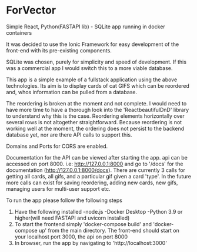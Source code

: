 # ForVector
Simple React, Python(FASTAPI lib) - SQLite app running in docker containers

It was decided to use the Ionic Framework for easy development of the front-end with its pre-existing components.

SQLite was chosen, purely for simplicity and speed of development. If this was a commercial app I would switch this to a more viable database. 

This app is a simple example of a fullstack application using the above technologies. Its aim is to display cards of cat GIFS which can be reordered and, whos information can be pulled from a database.

The reordering is broken at the moment and not complete. I would need to have more time to have a thorough look into the 'ReactbeautifulDnD' library to understand why this is the case. Reordering elements horizontally over several rows is not altogether straightforward. Because reordering is not working well at the moment, the ordering does not persist to the backend database yet, nor are there API calls to support this.

Domains and Ports for CORS are enabled.

Documentation for the API can be viewed after starting the app. api can be accessed on port 8000. i.e: http://127.0.0.1:8000 and go to '/docs' for the documentation (http://127.0.0.1:8000/docs). There are currently 3 calls for getting all cards, all gifs, and a particular gif given a card 'type'. In the future more calls can exist for saving reordering, adding new cards, new gifs, managing users for multi-user support etc. 

To run the app please follow the following steps

1. Have the following installed
          -node.js
          -Docker Desktop
          -Python 3.9 or higher(will need FASTAPI and uvicorn installed)
2. To start the frontend simply 'docker-compose build' and 'docker-compose up' from the main directory. The front-end should start on your localhost port 3000, the api on port 8000
3. In browser, run the app by navigating to 'http://localhost:3000'
